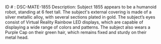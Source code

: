 ID # : DSC-MATE-1855
Description: Subject 1855 appears to be a humanoid robot, standing at 6 feet tall. The subject's external covering is made of a silver metallic alloy, with several sections plated in gold. The subject’s eyes consist of Virtual Reality Rainbow LED displays, which are capable of displaying a wide range of colors and patterns. The subject also wears a Purple Cap on their green hair, which remains fixed and sturdy on their metal head.